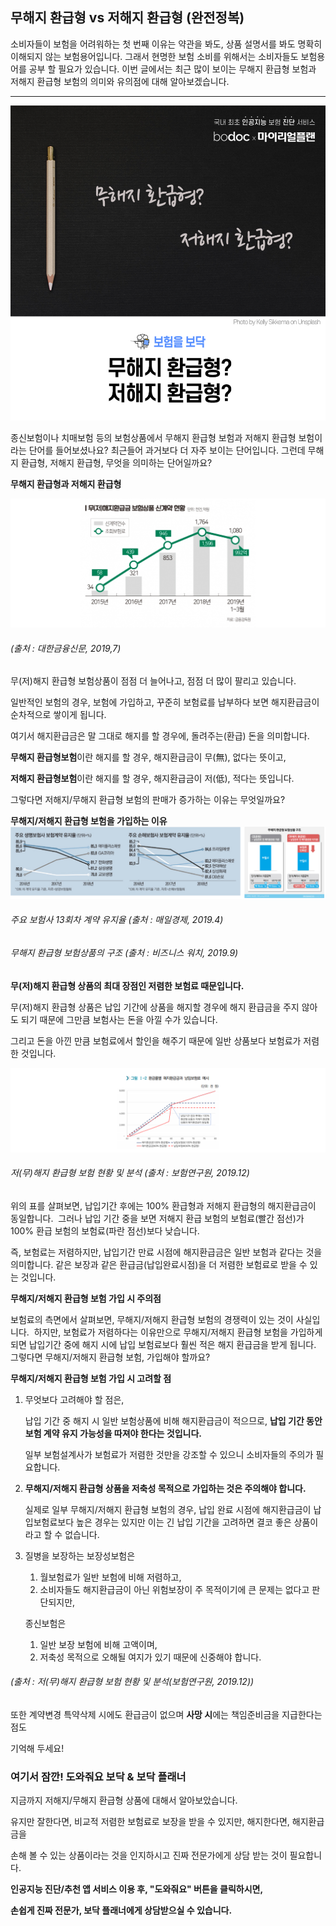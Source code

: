 ## 무해지 환급형 vs 저해지 환급형 (완전정복)


소비자들이 보험을 어려워하는 첫 번째 이유는 약관을 봐도, 상품 설명서를 봐도 명확히 이해되지 않는 보험용어입니다. 그래서 현명한 보험 소비를 위해서는 소비자들도 보험용어를  공부 할 필요가 있습니다. 이번 글에서는 최근 많이 보이는 무해지 환급형 보험과 저해지 환급형 보험의 의미와 유의점에 대해 알아보겠습니다.

---------------------------------------

![alt img](https://raw.githubusercontent.com/aijinet/doctor-contents/master/contents/202004/200401-1/무해지저해지01.png)


종신보험이나 치매보험 등의 보험상품에서 무해지 환급형 보험과 저해지 환급형 보험이라는 단어를 들어보셨나요? 최근들어 과거보다 더 자주 보이는 단어입니다. 그런데 무해지 환급형, 저해지 환급형, 무엇을 의미하는 단어일까요?

**무해지 환급형과 저해지 환급형**

![alt img](https://raw.githubusercontent.com/aijinet/doctor-contents/master/contents/202004/200401-1/무해지저해지02.png)
###### (출처 : 대한금융신문, 2019,7)

무(저)해지 환급형 보험상품이 점점 더 늘어나고, 점점 더 많이 팔리고 있습니다.

일반적인 보험의 경우, 보험에 가입하고, 꾸준히 보험료를 납부하다 보면 해지환급금이 순차적으로 쌓이게 됩니다.

여기서 해지환급금은 말 그대로 해지를 할 경우에, 돌려주는(환급) 돈을 의미합니다.

**무해지 환급형보험**이란 해지를 할 경우, 해지환급금이 무(無), 없다는 뜻이고,

**저해지 환급형보험**이란 해지를 할 경우, 해지환급금이 저(低), 적다는 뜻입니다.

그렇다면 저해지/무해지 환급형 보험의 판매가 증가하는 이유는 무엇일까요?

**무해지/저해지 환급형 보험을 가입하는 이유**
![alt img](https://raw.githubusercontent.com/aijinet/doctor-contents/master/contents/202004/200401-1/무해지저해지03.png)
###### 주요 보험사 13회차 계약 유지율 (출처 : 매일경제, 2019.4)
###### 무해지 환급형 보험상품의 구조 (출처 : 비즈니스 워치, 2019.9)

**무(저)해지 환급형 상품의 최대 장점인 저렴한 보험료 때문입니다.**

무(저)해지 환급형 상품은 납입 기간에 상품을 해지할 경우에 해지 환급금을 주지 않아도 되기 때문에 그만큼 보험사는 돈을 아낄 수가 있습니다.

그리고 돈을 아낀 만큼 보험료에서 할인을 해주기 때문에 일반 상품보다 보험료가 저렴한 것입니다.

![alt img](https://raw.githubusercontent.com/aijinet/doctor-contents/master/contents/202004/200401-1/무해지저해지04.png)
###### 저(무)해지 환급형 보험 현황 및 분석 (출처 : 보험연구원, 2019.12)

위의 표를 살펴보면, 납입기간 후에는 100% 환급형과 저해지 환급형의 해지환급금이 동일합니다.
​
그러나 납입 기간 중을 보면 저해지 환급 보험의 보험료(빨간 점선)가 100% 환급 보험의 보험료(파란 점선)보다 낮습니다.

즉, 보험료는 저렴하지만, 납입기간 만료 시점에 해지환급금은 일반 보험과 같다는 것을 의미합니다. 같은 보장과 같은 환급금(납입완료시점)을 더 저렴한 보험료로 받을 수 있는 것입니다.

**무해지/저해지 환급형 보험 가입 시 주의점**

보험료의 측면에서 살펴보면, 무해지/저해지 환급형 보험의 경쟁력이 있는 것이 사실입니다.
​
하지만, 보험료가 저렴하다는 이유만으로 무해지/저해지 환급형 보험을 가입하게 되면 납입기간 중에 해지 시에 납입 보험료보다 훨씬 적은 해지 환급금을 받게 됩니다.
​
그렇다면 무해지/저해지 환급형 보험, 가입해야 할까요?

**무해지/저해지 환급형 보험 가입 시 고려할 점**

1. 무엇보다 고려해야 할 점은, 
   
    납입 기간 중 해지 시 일반 보험상품에 비해 해지환급금이 적으므로, **납입 기간 동안 보험 계약 유지 가능성을 따져야 한다는 것입니다.​**

    일부 보험설계사가 보험료가 저렴한 것만을 강조할 수 있으니 소비자들의 주의가 필요합니다.

2. **무해지/저해지 환급형 상품을 저축성 목적으로 가입하는 것은 주의해야 합니다.**

    ​실제로 일부 무해지/저해지 환급형 보험의 경우, 납입 완료 시점에 해지환급금이 납입보험료보다 높은 경우는 있지만 이는 긴 납입 기간을 고려하면 결코 좋은 상품이라고 할 수 없습니다.

3. 질병을 보장하는 보장성보험은

    1. 월보험료가 일반 보험에 비해 저렴하고,
    2. 소비자들도 해지환급금이 아닌 위험보장이 주 목적이기에 큰 문제는 없다고 판단되지만,

    종신보험은

    1. 일반 보장 보험에 비해 고액이며,
    2.  저축성 목적으로 오해될 여지가 있기 때문에 신중해야 합니다.

###### (출처 : 저(무)해지 환급형 보험 현황 및 분석(보험연구원, 2019.12))

또한 계약변경 특약삭제 시에도 환급금이 없으며 **사망 시**에는 책임준비금을 지급한다는 점도

기억해 두세요!

### 여기서 잠깐! 도와줘요 보닥 & 보닥 플래너

지금까지 저해지/무해지 환급형 상품에 대해서 알아보았습니다.

​유지만 잘한다면, 비교적 저렴한 보험료로 보장을 받을 수 있지만, 해지한다면, 해지환급금을

손해 볼 수 있는 상품이라는 것을 인지하시고 진짜 전문가에게 상담 받는 것이 필요합니다.

**인공지능 진단/추천 앱 서비스 이용 후, "도와줘요" 버튼을 클릭하시면,**

​**손쉽게 진짜 전문가, 보닥 플래너에게 상담받으실 수 있습니다.**